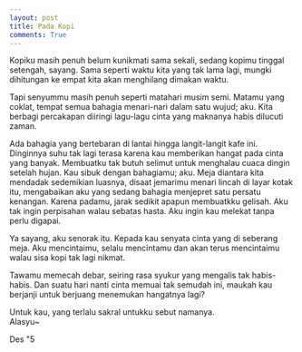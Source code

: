```yaml
---
layout: post
title: Pada Kopi
comments: True
---
```


Kopiku masih penuh belum kunikmati sama sekali, sedang kopimu tinggal setengah, sayang. Sama seperti waktu kita yang tak lama lagi, mungki dihitungan ke empat kita akan menghilang dimakan waktu.

Tapi senyummu masih penuh seperti matahari musim semi. Matamu yang coklat, tempat semua bahagia menari-nari dalam satu wujud; aku. Kita berbagi percakapan diiringi lagu-lagu cinta yang maknanya habis dilucuti zaman.

Ada bahagia yang bertebaran di lantai hingga langit-langit kafe ini. Dinginnya suhu tak lagi terasa karena kau memberikan hangat pada cinta yang banyak. Membuatku tak butuh selimut untuk menghalau cuaca dingin setelah hujan. Kau sibuk dengan bahagiamu; aku. Meja diantara kita mendadak sedemikian luasnya, disaat jemarimu menari lincah di layar kotak itu, mengabaikan aku yang sedang bahagia menjepret satu persatu kenangan. Karena padamu, jarak sedikit apapun membuatkku gelisah. Aku tak ingin perpisahan walau sebatas hasta. Aku ingin kau melekat tanpa perlu digapai.

Ya sayang, aku senorak itu. Kepada kau senyata cinta yang di seberang meja. Aku mencintaimu, selalu mencintamu dan akan terus mencintaimu walau sisa kopi tak lagi nikmat.

Tawamu memecah debar, seiring rasa syukur yang mengalis tak habis-habis. Dan suatu hari nanti cinta memuai tak semudah ini, maukah kau berjanji untuk berjuang menemukan hangatnya lagi?

Untuk kau, yang terlalu sakral untukku sebut namanya.  
Alasyu~

Des "5